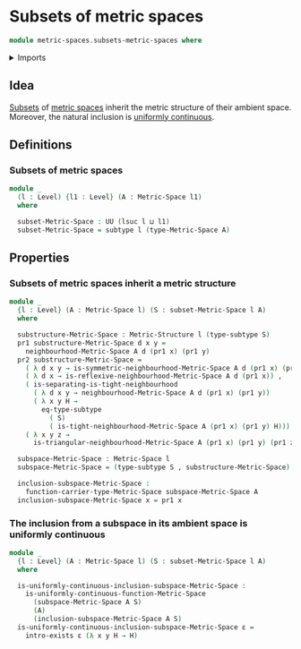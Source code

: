 # Subsets of metric spaces

```agda
module metric-spaces.subsets-metric-spaces where
```

<details><summary>Imports</summary>

```agda
open import elementary-number-theory.positive-rational-numbers

open import foundation.dependent-pair-types
open import foundation.existential-quantification
open import foundation.sets
open import foundation.subtypes
open import foundation.universe-levels

open import metric-spaces.functions-metric-spaces
open import metric-spaces.metric-spaces
open import metric-spaces.neighbourhood-relations
open import metric-spaces.uniformly-continuous-functions-metric-spaces
```

</details>

## Idea

[Subsets](foundation.subtypes.md) of
[metric spaces](metric-spaces.metric-spaces.md) inherit the metric structure of
their ambient space. Moreover, the natural inclusion is
[uniformly continuous](metric-spaces.uniformly-continuous-functions-metric-spaces.md).

## Definitions

### Subsets of metric spaces

```agda
module _
  (l : Level) {l1 : Level} (A : Metric-Space l1)
  where

  subset-Metric-Space : UU (lsuc l ⊔ l1)
  subset-Metric-Space = subtype l (type-Metric-Space A)
```

## Properties

### Subsets of metric spaces inherit a metric structure

```agda
module _
  {l : Level} (A : Metric-Space l) (S : subset-Metric-Space l A)
  where

  substructure-Metric-Space : Metric-Structure l (type-subtype S)
  pr1 substructure-Metric-Space d x y =
    neighbourhood-Metric-Space A d (pr1 x) (pr1 y)
  pr2 substructure-Metric-Space =
    ( λ d x y → is-symmetric-neighbourhood-Metric-Space A d (pr1 x) (pr1 y)) ,
    ( λ d x → is-reflexive-neighbourhood-Metric-Space A d (pr1 x)) ,
    ( is-separating-is-tight-neighbourhood
      ( λ d x y → neighbourhood-Metric-Space A d (pr1 x) (pr1 y))
      ( λ x y H →
        eq-type-subtype
          ( S)
          ( is-tight-neighbourhood-Metric-Space A (pr1 x) (pr1 y) H))) ,
    ( λ x y z →
      is-triangular-neighbourhood-Metric-Space A (pr1 x) (pr1 y) (pr1 z))

  subspace-Metric-Space : Metric-Space l
  subspace-Metric-Space = (type-subtype S , substructure-Metric-Space)

  inclusion-subspace-Metric-Space :
    function-carrier-type-Metric-Space subspace-Metric-Space A
  inclusion-subspace-Metric-Space x = pr1 x
```

### The inclusion from a subspace in its ambient space is uniformly continuous

```agda
module _
  {l : Level} (A : Metric-Space l) (S : subset-Metric-Space l A)
  where

  is-uniformly-continuous-inclusion-subspace-Metric-Space :
    is-uniformly-continuous-function-Metric-Space
      (subspace-Metric-Space A S)
      (A)
      (inclusion-subspace-Metric-Space A S)
  is-uniformly-continuous-inclusion-subspace-Metric-Space ε =
    intro-exists ε (λ x y H → H)
```
